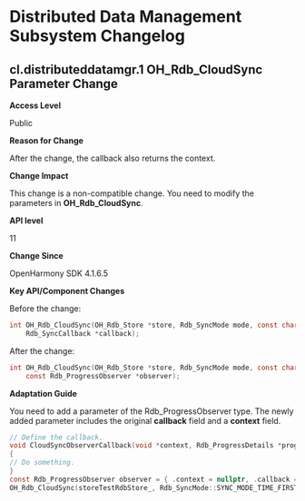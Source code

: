 # Distributed Data Management Subsystem Changelog

## cl.distributeddatamgr.1 OH_Rdb_CloudSync Parameter Change

**Access Level**

Public

**Reason for Change**

After the change, the callback also returns the context.

**Change Impact**

This change is a non-compatible change. You need to modify the parameters in **OH_Rdb_CloudSync**.

**API level**

11

**Change Since**

OpenHarmony SDK 4.1.6.5

**Key API/Component Changes**

Before the change:
    
```c
int OH_Rdb_CloudSync(OH_Rdb_Store *store, Rdb_SyncMode mode, const char *tables[], uint32_t count,
    Rdb_SyncCallback *callback);
```
After the change:
    
```c
int OH_Rdb_CloudSync(OH_Rdb_Store *store, Rdb_SyncMode mode, const char *tables[], uint32_t count,
    const Rdb_ProgressObserver *observer);
```

**Adaptation Guide**

You need to add a parameter of the Rdb_ProgressObserver type. The newly added parameter includes the original **callback** field and a **context** field.

```c
// Define the callback.
void CloudSyncObserverCallback(void *context, Rdb_ProgressDetails *progressDetails)
{
// Do something.
}
const Rdb_ProgressObserver observer = { .context = nullptr, .callback = CloudSyncObserverCallback };
OH_Rdb_CloudSync(storeTestRdbStore_, Rdb_SyncMode::SYNC_MODE_TIME_FIRST, table, TABLE_COUNT, &observer);
```
